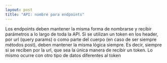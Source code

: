 ```yaml
---
layout: post
title: "API: nombre para endpoints"
---
```


Los endpoints deben mantener la misma forma de nombrarse y recibir parámetros a lo<!--more--> largo de toda la API. Si se utilizan un token en los header, por url (query params) o como parte del cuerpo (en caso de ser siempre métodos post), deben mantener la misma lógica siempre. Es decir, siempre si se reciben por la url, que sea la única manera de recibir un token. Lo mismo ocurre con otro tipo de datos diferentes al token
